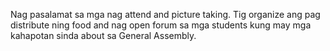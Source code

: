 Nag pasalamat sa mga nag attend and picture taking. Tig organize ang pag distribute ning food and nag open forum sa mga students kung may mga kahapotan sinda about sa General Assembly.
